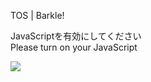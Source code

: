 TOS | Barkle!

JavaScriptを有効にしてください  
Please turn on your JavaScript

![](/static-assets/splash.png?1731783429359)